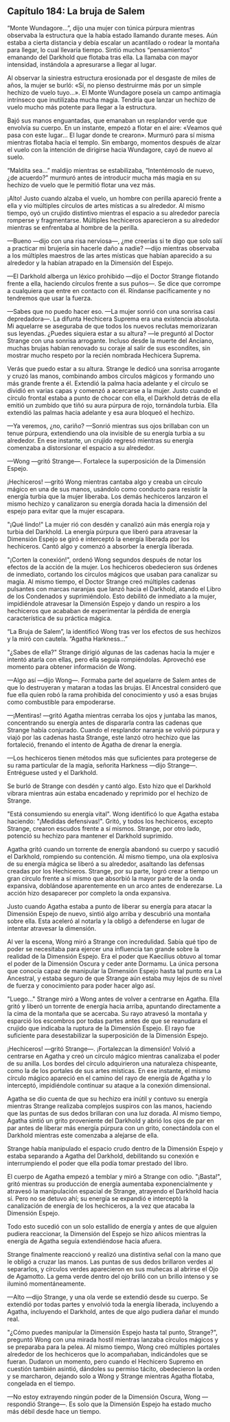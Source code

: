 
## Capítulo 184: La bruja de Salem


“Monte Wundagore…”, dijo una mujer con túnica púrpura mientras observaba la estructura que la había estado llamando durante meses. Aún estaba a cierta distancia y debía escalar un acantilado o rodear la montaña para llegar, lo cual llevaría tiempo. Sintió muchos “pensamientos” emanando del Darkhold que flotaba tras ella. La llamaba con mayor intensidad, instándola a apresurarse a llegar al lugar.

Al observar la siniestra estructura erosionada por el desgaste de miles de años, la mujer se burló: «Sí, no pienso destruirme más por un simple hechizo de vuelo tuyo...». El Monte Wundagore poseía un campo antimagia intrínseco que inutilizaba mucha magia. Tendría que lanzar un hechizo de vuelo mucho más potente para llegar a la estructura.

Bajó sus manos enguantadas, que emanaban un resplandor verde que envolvía su cuerpo. En un instante, empezó a flotar en el aire: «Veamos qué pasa con este lugar... El lugar donde te crearon». Murmuró para sí misma mientras flotaba hacia el templo. Sin embargo, momentos después de alzar el vuelo con la intención de dirigirse hacia Wundagore, cayó de nuevo al suelo.

“Maldita sea…” maldijo mientras se estabilizaba, “Intentémoslo de nuevo, ¿de acuerdo?” murmuró antes de introducir mucha más magia en su hechizo de vuelo que le permitió flotar una vez más.

¡Alto! Justo cuando alzaba el vuelo, un hombre con perilla apareció frente a ella y vio múltiples círculos de artes místicas a su alrededor. Al mismo tiempo, oyó un crujido distintivo mientras el espacio a su alrededor parecía romperse y fragmentarse. Múltiples hechiceros aparecieron a su alrededor mientras se enfrentaba al hombre de la perilla.

—Bueno —dijo con una risa nerviosa—, ¿me creerías si te digo que solo salí a practicar mi brujería sin hacerle daño a nadie? —dijo mientras observaba a los múltiples maestros de las artes místicas que habían aparecido a su alrededor y la habían atrapado en la Dimensión del Espejo.

—El Darkhold alberga un léxico prohibido —dijo el Doctor Strange flotando frente a ella, haciendo círculos frente a sus puños—. Se dice que corrompe a cualquiera que entre en contacto con él. Ríndanse pacíficamente y no tendremos que usar la fuerza.

—Sabes que no puedo hacer eso. —La mujer sonrió con una sonrisa casi depredadora—. La difunta Hechicera Suprema era una existencia absoluta. Mi aquelarre se aseguraba de que todos los nuevos reclutas memorizaran sus leyendas. ¿Puedes siquiera estar a su altura? —le preguntó al Doctor Strange con una sonrisa arrogante. Incluso desde la muerte del Anciano, muchas brujas habían renovado su coraje al salir de sus escondites, sin mostrar mucho respeto por la recién nombrada Hechicera Suprema.

Verás que puedo estar a su altura. Strange le dedicó una sonrisa arrogante y cruzó las manos, combinando ambos círculos mágicos y formando uno más grande frente a él. Extendió la palma hacia adelante y el círculo se dividió en varias capas y comenzó a acercarse a la mujer. Justo cuando el círculo frontal estaba a punto de chocar con ella, el Darkhold detrás de ella emitió un zumbido que tiñó su aura púrpura de rojo, tornándola turbia. Ella extendió las palmas hacia adelante y esa aura bloqueó el hechizo.

—Ya veremos, ¿no, cariño? —Sonrió mientras sus ojos brillaban con un tenue púrpura, extendiendo una ola invisible de su energía turbia a su alrededor. En ese instante, un crujido regresó mientras su energía comenzaba a distorsionar el espacio a su alrededor.

—Wong —gritó Strange—. Fortalece la superposición de la Dimensión Espejo.

¡Hechiceros! —gritó Wong mientras cantaba algo y creaba un círculo mágico en una de sus manos, usándolo como conducto para resistir la energía turbia que la mujer liberaba. Los demás hechiceros lanzaron el mismo hechizo y canalizaron su energía dorada hacia la dimensión del espejo para evitar que la mujer escapara.

"¡Qué lindo!" La mujer rió con desdén y canalizó aún más energía roja y turbia del Darkhold. La energía púrpura que liberó para atravesar la Dimensión Espejo se giró e interceptó la energía liberada por los hechiceros. Cantó algo y comenzó a absorber la energía liberada.

"¡Corten la conexión!", ordenó Wong segundos después de notar los efectos de la acción de la mujer. Los hechiceros obedecieron sus órdenes de inmediato, cortando los círculos mágicos que usaban para canalizar su magia. Al mismo tiempo, el Doctor Strange creó múltiples cadenas pulsantes con marcas naranjas que lanzó hacia el Darkhold, atando el Libro de los Condenados y suprimiéndolo. Esto debilitó de inmediato a la mujer, impidiéndole atravesar la Dimensión Espejo y dando un respiro a los hechiceros que acababan de experimentar la pérdida de energía característica de su práctica mágica.

“La Bruja de Salem”, la identificó Wong tras ver los efectos de sus hechizos y la miró con cautela. “Agatha Harkness…”

"¿Sabes de ella?" Strange dirigió algunas de las cadenas hacia la mujer e intentó atarla con ellas, pero ella seguía rompiéndolas. Aprovechó ese momento para obtener información de Wong.

—Algo así —dijo Wong—. Formaba parte del aquelarre de Salem antes de que lo destruyeran y mataran a todas las brujas. El Ancestral consideró que fue ella quien robó la rama prohibida del conocimiento y usó a esas brujas como combustible para empoderarse.

—¡Mentiras! —gritó Agatha mientras cerraba los ojos y juntaba las manos, concentrando su energía antes de dispararla contra las cadenas que Strange había conjurado. Cuando el resplandor naranja se volvió púrpura y viajó por las cadenas hasta Strange, este lanzó otro hechizo que las fortaleció, frenando el intento de Agatha de drenar la energía.

—Los hechiceros tienen métodos más que suficientes para protegerse de su rama particular de la magia, señorita Harkness —dijo Strange—. Entréguese usted y el Darkhold.

Se burló de Strange con desdén y cantó algo. Esto hizo que el Darkhold vibrara mientras aún estaba encadenado y reprimido por el hechizo de Strange.

"Está consumiendo su energía vital". Wong identificó lo que Agatha estaba haciendo: "¡Medidas defensivas!". Gritó, y todos los hechiceros, excepto Strange, crearon escudos frente a sí mismos. Strange, por otro lado, potenció su hechizo para mantener el Darkhold suprimido.

Agatha gritó cuando un torrente de energía abandonó su cuerpo y sacudió el Darkhold, rompiendo su contención. Al mismo tiempo, una ola explosiva de su energía mágica se liberó a su alrededor, asaltando las defensas creadas por los Hechiceros. Strange, por su parte, logró crear a tiempo un gran círculo frente a sí mismo que absorbió la mayor parte de la onda expansiva, doblándose aparentemente en un arco antes de enderezarse. La acción hizo desaparecer por completo la onda expansiva.

Justo cuando Agatha estaba a punto de liberar su energía para atacar la Dimensión Espejo de nuevo, sintió algo arriba y descubrió una montaña sobre ella. Esta aceleró al notarla y la obligó a defenderse en lugar de intentar atravesar la dimensión.

Al ver la escena, Wong miró a Strange con incredulidad. Sabía qué tipo de poder se necesitaba para ejercer una influencia tan grande sobre la realidad de la Dimensión Espejo. Era el poder que Kaecilius obtuvo al tomar el poder de la Dimensión Oscura y ceder ante Dormamu. La única persona que conocía capaz de manipular la Dimensión Espejo hasta tal punto era La Ancestral, y estaba seguro de que Strange aún estaba muy lejos de su nivel de fuerza y ​​conocimiento para poder hacer algo así.

"Luego..." Strange miró a Wong antes de volver a centrarse en Agatha. Ella gritó y liberó un torrente de energía hacia arriba, apuntando directamente a la cima de la montaña que se acercaba. Su rayo atravesó la montaña y esparció los escombros por todas partes antes de que se reanudara el crujido que indicaba la ruptura de la Dimensión Espejo. El rayo fue suficiente para desestabilizar la superposición de la Dimensión Espejo.

¡Hechiceros! —gritó Strange—. ¡Fortalezcan la dimensión! Volvió a centrarse en Agatha y creó un círculo mágico mientras canalizaba el poder de su anilla. Los bordes del círculo adquirieron una naturaleza chispeante, como la de los portales de sus artes místicas. En ese instante, el mismo círculo mágico apareció en el camino del rayo de energía de Agatha y lo interceptó, impidiéndole continuar su ataque a la conexión dimensional.

Agatha se dio cuenta de que su hechizo era inútil y contuvo su energía mientras Strange realizaba complejos suspiros con las manos, haciendo que las puntas de sus dedos brillaran con una luz dorada. Al mismo tiempo, Agatha sintió un grito proveniente del Darkhold y abrió los ojos de par en par antes de liberar más energía púrpura con un grito, conectándola con el Darkhold mientras este comenzaba a alejarse de ella.

Strange había manipulado el espacio crudo dentro de la Dimensión Espejo y estaba separando a Agatha del Darkhold, debilitando su conexión e interrumpiendo el poder que ella podía tomar prestado del libro.

El cuerpo de Agatha empezó a temblar y miró a Strange con odio. "¡Basta!", gritó mientras su producción de energía aumentaba exponencialmente y atravesó la manipulación espacial de Strange, atrayendo el Darkhold hacia sí. Pero no se detuvo ahí; su energía se expandió e interceptó la canalización de energía de los hechiceros, a la vez que atacaba la Dimensión Espejo.

Todo esto sucedió con un solo estallido de energía y antes de que alguien pudiera reaccionar, la Dimensión del Espejo se hizo añicos mientras la energía de Agatha seguía extendiéndose hacia afuera.

Strange finalmente reaccionó y realizó una distintiva señal con la mano que le obligó a cruzar las manos. Las puntas de sus dedos brillaron verdes al separarlos, y círculos verdes aparecieron en sus muñecas al abrirse el Ojo de Agamotto. La gema verde dentro del ojo brilló con un brillo intenso y se iluminó momentáneamente.

—Alto —dijo Strange, y una ola verde se extendió desde su cuerpo. Se extendió por todas partes y envolvió toda la energía liberada, incluyendo a Agatha, incluyendo el Darkhold, antes de que algo pudiera dañar el mundo real.

"¿Cómo puedes manipular la Dimensión Espejo hasta tal punto, Strange?", preguntó Wong con una mirada hostil mientras lanzaba círculos mágicos y se preparaba para la pelea. Al mismo tiempo, Wong creó múltiples portales alrededor de los hechiceros que lo acompañaban, indicándoles que se fueran. Dudaron un momento, pero cuando el Hechicero Supremo en cuestión también asintió, dándoles su permiso tácito, obedecieron la orden y se marcharon, dejando solo a Wong y Strange mientras Agatha flotaba, congelada en el tiempo.

—No estoy extrayendo ningún poder de la Dimensión Oscura, Wong —respondió Strange—. Es solo que la Dimensión Espejo ha estado mucho más débil desde hace un tiempo.
